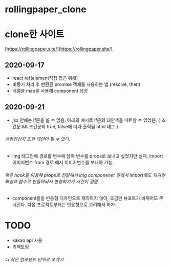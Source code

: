 # rollingpaper_clone

# clone한 사이트
[https://rollingpaper.site/](https://rollingpaper.site/)

## 2020-09-17
- react ref(element직접 접근 위해)
- 비동기 처리 후 반환된 promise 객체를 사용하는 법.(resolve, then)
- 배열을 map을 사용해 component 생성

## 2020-09-21
- jsx 안에는 if문을 쓸 수 없음. 아래의 예시로 if문의 대안책을 마련할 수 있었음.
    {
        조건문 &&
        조건문의 true, false에 따라 출력될 html 태그
    }
###### 삼항연산자 또한 대안이 될 수 있다.

- img 태그안에 경로를 변수에 담아 변수를 props로 보내고 싶었지만 실패. import 이미지변수 from 경로 해서 이미지변수를 보내야 가능.
###### 혹은 hook을 이용해 props로 전달해서 img componenet 안에서 import해도 되지만 화살표 함수로 만들어놔서 변경하기가 시간이 걸림.

- component들을 반응형 디자인으로 제작하지 않아, 조금만 뷰포트가 바뀌어도 무너진다. 다음 프로젝트부터는 반응형으로 고려해서 하자.


# TODO
- kakao api 사용
- 리팩토링
###### 더 작은 컴포넌트 단위로 쪼개기

